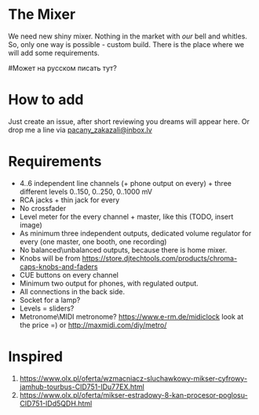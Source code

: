 # The Mixer
We need new shiny mixer. Nothing in the market with _our_ bell and whitles. So, only one way is possible - custom build. There is the place where we will add some requirements. 

#Может на русском писать тут?

# How to add
Just create an issue, after short reviewing you dreams will appear here. Or drop me a line via pacany_zakazali@inbox.lv

# Requirements
 - 4..6 independent line channels (+ phone output on every) + three different levels 0..150,  0..250, 0..1000 mV
 - RCA jacks + thin jack for every
 - No crossfader
 - Level meter for the every channel + master, like this (TODO, insert image)
 - As minimum three independent outputs, dedicated volume regulator for every (one master, one booth, one recording)
 - No balanced\unbalanced outputs, because there is home mixer.
 - Knobs will be from https://store.djtechtools.com/products/chroma-caps-knobs-and-faders
 - CUE buttons on every channel
 - Minimum two output for phones, with regulated output.
 - All connections in the back side.
 - Socket for a lamp?
 - Levels = sliders?
 - Metronome\MIDI metronome? https://www.e-rm.de/midiclock look at the price =) or http://maxmidi.com/diy/metro/
 
 # Inspired
 1. https://www.olx.pl/oferta/wzmacniacz-sluchawkowy-mikser-cyfrowy-jamhub-tourbus-CID751-IDu77EX.html
 2. https://www.olx.pl/oferta/mikser-estradowy-8-kan-procesor-poglosu-CID751-IDd5QDH.html
